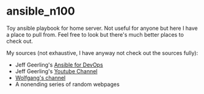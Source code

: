 # ansible_n100
Toy ansible playbook for home server. Not useful for anyone but here I have a place to pull from. Feel free to look but there's much better places to check out.

My sources (not exhaustive, I have anyway not check out the sources fully):
 - Jeff Geerling's [Ansible for DevOps](https://www.ansiblefordevops.com/)
 - Jeff Geerling's [Youtube Channel](https://www.youtube.com/c/JeffGeerling)
 - [Wolfgang's channel]([https://www.youtube.com/c/JeffGeerling](https://www.youtube.com/@WolfgangsChannel))
 - A nonending series of random webpages
